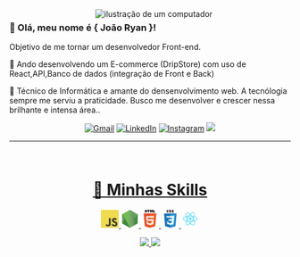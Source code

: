<img src="https://i.pinimg.com/originals/f9/57/6f/f9576fca9fc8ef79976a1d6327bbe9ae.gif" alt="ilustração de um computador" min-width="400px" max-width="400px" width="350px" align="right">

<h3>💜 Olá, meu nome é { João Ryan }!</h3>

Objetivo de me tornar um desenvolvedor Front-end.

🔭 Ando desenvolvendo um E-commerce (DripStore) com uso de React,API,Banco de dados (integração de Front e Back)

💬 Técnico de Informática e amante do densenvolvimento web. A tecnólogia sempre me serviu a praticidade. Busco me desenvolver e crescer nessa brilhante e intensa área..
  <p align="center">
  <a href="mailto:joaoryanoliveira2005@gmail.com" title="Gmail">
  <img src="https://img.shields.io/badge/-Gmail-FF0000?style=flat-square&labelColor=FF0000&logo=gmail&logoColor=white&link=LINK-DO-SEU-GMAIL" alt="Gmail"/></a>
  <a href="https://www.linkedin.com/in/jo%C3%A3o-ryan-491869279/" title="LinkedIn" target="_blank">
  <img src="https://img.shields.io/badge/-Linkedin-0e76a8?style=flat-square&logo=Linkedin&logoColor=white&link=LINK-DO-SEU-LINKEDIN" alt="LinkedIn"/></a>
  <a href="https://www.instagram.com/garotoceanoo/" title="Instagram">
  <img src="https://img.shields.io/badge/-Instagram-DF0174?style=flat-square&labelColor=DF0174&logo=instagram&logoColor=white&link=LINK-DO-SEU-INSTAGRAM" alt="Instagram"/></a>
  <a href="https://drive.google.com/file/d/1qPpDrp--f4swDzgFzxqoq5logOFcCqSO/view?usp=sharing"><img src="https://img.shields.io/badge/-CV-0078D4?style=flat-square&labelColor=0078D4&logo=readme&logoColor=white"</a>
</p>

---
<br>

  
<h1 align="center">🚀 Minhas Skills</h1> 
  

  <p align="center">
<code><img height="32" src="https://raw.githubusercontent.com/github/explore/80688e429a7d4ef2fca1e82350fe8e3517d3494d/topics/javascript/javascript.png" alt="Javascript"/></code>
<code><img height="32" src="https://raw.githubusercontent.com/github/explore/80688e429a7d4ef2fca1e82350fe8e3517d3494d/topics/nodejs/nodejs.png" alt="Nodejs"/></code>
<code><img height="32" src="https://raw.githubusercontent.com/github/explore/80688e429a7d4ef2fca1e82350fe8e3517d3494d/topics/html/html.png" alt="HTML5"/></code>
<code><img height="32" src="https://raw.githubusercontent.com/github/explore/80688e429a7d4ef2fca1e82350fe8e3517d3494d/topics/css/css.png" alt="CSS"/></code>
<code><img height="32" src="https://raw.githubusercontent.com/github/explore/80688e429a7d4ef2fca1e82350fe8e3517d3494d/topics/react/react.png" alt="React"/></code>
</p>


 <div align="center">
  <a href="https://github.com/deryaxnw">
    <img height="165em" src="https://github-readme-stats.vercel.app/api?username=deryaxnw&show_icons=true&theme=radical"/>
    <img height="165em" src="https://github-readme-stats.vercel.app/api/top-langs/?username=deryaxnw&layout=compact&theme=radical"/>
  </a>
</div>

